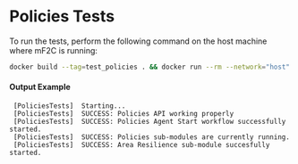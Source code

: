 # Policies Tests

To run the tests, perform the following command on the host machine where mF2C is running:

```bash
docker build --tag=test_policies . && docker run --rm --network="host" test_policies
```

#### Output Example

```text
 [PoliciesTests]  Starting...
 [PoliciesTests]  SUCCESS: Policies API working properly
 [PoliciesTests]  SUCCESS: Policies Agent Start workflow successfully started.
 [PoliciesTests]  SUCCESS: Policies sub-modules are currently running.
 [PoliciesTests]  SUCCESS: Area Resilience sub-module succesfully started.
```